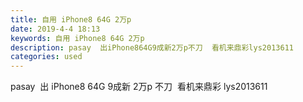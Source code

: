 ```yaml
---
title: 自用 iPhone8 64G 2万p
date: 2019-4-4 18:13
keywords: 自用 iPhone8 64G 2万p
description: pasay  出iPhone864G9成新2万p不刀  看机来鼎彩lys2013611
categories: used
---
```

<td class="t_f" id="postmessage_3395578">

pasay  出 iPhone8 64G 9成新 2万p 不刀  看机来鼎彩 lys2013611<br/>
</td>
